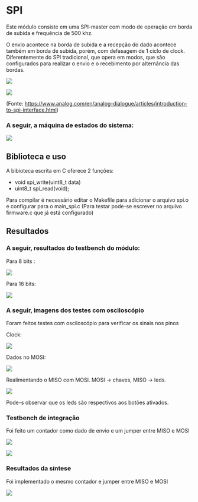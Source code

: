 # SPI

Este módulo consiste em uma SPI-master com modo de operação em borda de subida e frequência de 500 khz.

O envio acontece na borda de subida e a recepção do dado acontece também em borda de subida,
porém, com defasagem de 1 ciclo de clock. Diferentemente do SPI tradicional, que opera em modos,
que são configurados para realizar o envio e o recebimento por alternância das bordas.

![](https://github.com/diogo0001/riscv-multicycle/blob/master/peripherals/spi/images/spi_blocks.PNG)

![](https://github.com/diogo0001/riscv-multicycle/blob/master/peripherals/spi/images/spi_edges.PNG)

(Fonte: https://www.analog.com/en/analog-dialogue/articles/introduction-to-spi-interface.html)


### A seguir, a máquina de estados do sistema:

![](https://github.com/diogo0001/riscv-multicycle/blob/master/peripherals/spi/images/FSM.jpeg)

## Biblioteca e uso

A bibioteca escrita em C oferece 2 funções:

 - void spi_write(uint8_t data)
 - uint8_t spi_read(void);
 
 Para compilar é necessário editar o Makefile para adicionar o arquivo spi.o e configurar para o main_spi.c (Para testar pode-se escrever no arquivo firmware.c que já está configurado)

## Resultados

 ### A seguir, resultados do testbench do módulo:
 
 Para 8 bits :
 
 ![](https://github.com/diogo0001/riscv-multicycle/blob/master/peripherals/spi/images/testbench_8bits.PNG)
 
 Para 16 bits:
 
 ![](https://github.com/diogo0001/riscv-multicycle/blob/master/peripherals/spi/images/testbench_16bits.PNG)
 
 
 ### A seguir, imagens dos testes com osciloscópio
 
 Foram feitos testes com osciloscópio para verificar os sinais nos pinos
 
 Clock:
 
 ![](https://github.com/diogo0001/riscv-multicycle/blob/master/peripherals/spi/images/spi_clock_osciloscope.PNG)
 
 Dados no MOSI:
 
 ![](https://github.com/diogo0001/riscv-multicycle/blob/master/peripherals/spi/images/spi_mosi_osciloscope.PNG)
 
 Realimentando o MISO com MOSI. MOSI -> chaves, MISO -> leds.
 
 ![](https://github.com/diogo0001/riscv-multicycle/blob/master/peripherals/spi/images/spi_miso_leds.PNG)
 
 Pode-s observar que os leds são respectivos aos botões ativados.
 
 ### Testbench de integração 
 
 Foi feito um contador como dado de envio e um jumper entre MISO e MOSI
 
 ![](https://github.com/diogo0001/riscv-multicycle/blob/master/peripherals/spi/images/core_tb_sim.PNG)
 
 ![](https://github.com/diogo0001/riscv-multicycle/blob/master/peripherals/spi/images/core_tb_sim_expand.PNG)
 
 ### Resultados da síntese
 
 Foi implementado o mesmo contador e jumper entre MISO e MOSI
 
 ![](https://github.com/diogo0001/riscv-multicycle/blob/master/peripherals/spi/images/osc_spi_gifs.gif)
 

